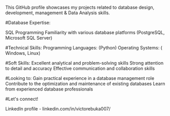 This GitHub profile showcases my projects related to database design, development, management & Data Analysis skills.

#Database Expertise:

SQL Programming
Familiarity with various database platforms (PostgreSQL, Microsoft SQL Server)

#Technical Skills:
Programming Languages: (Python)
Operating Systems: ( Windows, Linux)

#Soft Skills:
Excellent analytical and problem-solving skills
Strong attention to detail and accuracy
Effective communication and collaboration skills

#Looking to:
Gain practical experience in a database management role
Contribute to the optimization and maintenance of existing databases
Learn from experienced database professionals

#Let's connect!

LinkedIn profile - linkedin.com/in/victorebuka007/
